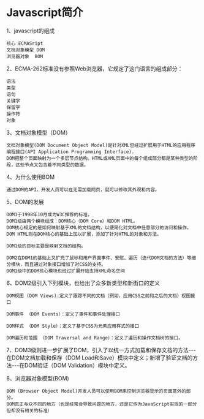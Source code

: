 # Javascript简介

1、javascript的组成

```
核心 ECMASript
文档对象模型 DOM
浏览器对象  BOM
```

2、ECMA-262标准没有参照Web浏览器，它规定了这门语言的组成部分：

```
语法
类型
语句
关键字
保留字
操作符
对象
```

3、文档对象模型（DOM）

```
文档对象模型(DOM Document Object Model)是针对XML但经过扩展用于HTML的应用程序编程接口(API Application Programming Interface).
DOM把整个页面映射为一个多层节点结构。HTML或XML页面中的每个组成部分都是某种类型的阶段，这些节点又包含着不同类型的数据。
```

4、为什么使用BOM

```
通过DOM的API，开发人员可以在无需加载网页，就可以修改其外观和内容。
```

5、DOM的发展

```
DOM1于1998年10月成为W3C推荐的标准。
DOM1级由两个模块组成：DOM核心（DOM Core）和DOM HTML。
DOM核心规定的是如何映射基于XML的文档结构，以便简化对文档中任意部分的访问和操作。
DOM HTML则在DOM核心的基础上加以扩展，添加了针对HTML的对象和方法。

DOM1级的目标主要是映射文档的结构。

DOM2在DOM1的基础上又扩充了鼠标和用户界面事件、安慰、遍历（迭代DOM文档的方法）等细分模块，而且通过对象接口增加了对CSS的支持。
DOM1级中的DOM核心模块也经过扩展开始支持XML命名空间
```

6、DOM2级引入下列模块，也给出了众多新类型和新街口的定义

```
DOM视图 (DOM Views):定义了跟踪不同的文档（例如，应用CSS之前和之后的文档）视图接口

DOM事件 （DOM Events）：定义了事件和事件处理接口

DOM样式 （DOM Style）：定义了基于CSS为元素应用样式的接口

DOM遍历和范围 （DOM Traversal and Range）：定义了遍历和操作文档树的接口。
```

7、DOM3级则进一步扩展了DOM，引入了以统一方式加载和保存文档的方法---在DOM文档加载和保存（DOM Load和Save）模块中定义；新增了验证文档的方法---在DOM验证（DOM Validation）模块中定义。

8、浏览器对象模型\(BOM\)

```
BOM (Browser Object Model)开发人员可以使用BOM来控制浏览器显示的页面意外的部分。
BOM真正与众不同的地方（也是经常会导致问题的地方，还是它作为JavaScript实现的一部分但却没有相关的标准）
```



